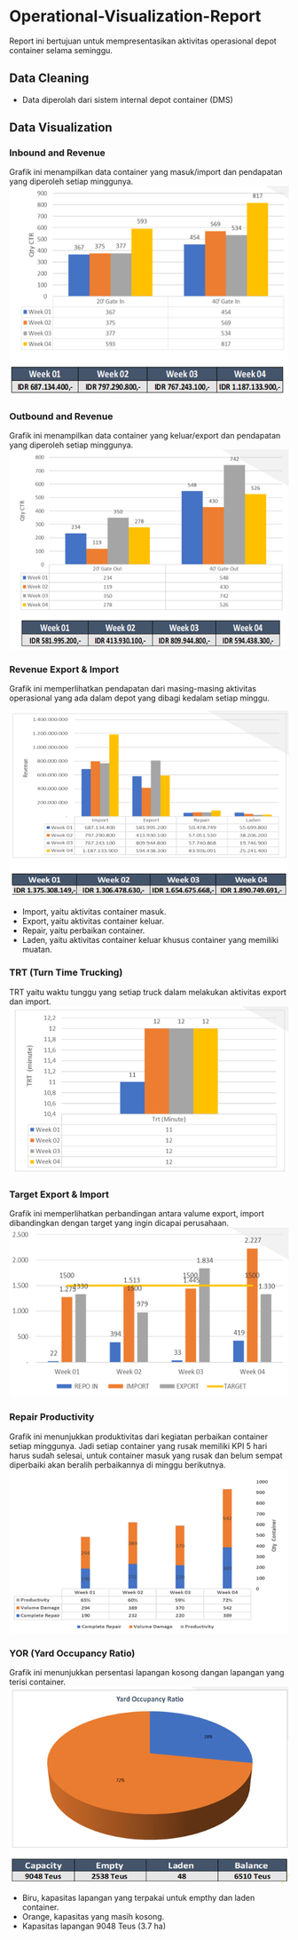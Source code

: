 # Operational-Visualization-Report
Report ini bertujuan untuk mempresentasikan aktivitas operasional depot container selama seminggu.
## Data Cleaning
- Data diperolah dari sistem internal depot container (DMS)

## Data Visualization
### Inbound and Revenue
Grafik ini menampilkan data container yang masuk/import dan pendapatan yang diperoleh setiap minggunya.
![](images/inbound.png)

### Outbound and Revenue
Grafik ini menampilkan data container yang keluar/export dan pendapatan yang diperoleh setiap minggunya.
![](images/outbound.png)
### Revenue Export & Import
Grafik ini memperlihatkan pendapatan dari masing-masing aktivitas operasional yang ada dalam depot yang dibagi kedalam setiap minggu.

![](images/revenue.png)
- Import, yaitu aktivitas container masuk.
- Export, yaitu aktivitas container keluar.
- Repair, yaitu perbaikan container.
- Laden, yaitu aktivitas container keluar khusus container yang memiliki muatan.

### TRT (Turn Time Trucking)
TRT yaitu waktu tunggu yang setiap truck dalam melakukan aktivitas export dan import.
![](images/trt.png)
### Target Export & Import
Grafik ini memperlihatkan perbandingan antara valume export, import dibandingkan dengan target yang ingin dicapai perusahaan.
![](images/terget.png)
### Repair Productivity
Grafik ini menunjukkan produktivitas dari kegiatan perbaikan container setiap minggunya. Jadi setiap container yang rusak memiliki KPI 5 hari harus sudah selesai, untuk container masuk yang rusak dan belum sempat diperbaiki akan beralih perbaikannya di minggu berikutnya.
![](images/repairp.png)
### YOR (Yard Occupancy Ratio)
Grafik ini menunjukkan persentasi lapangan kosong dangan lapangan yang terisi container. 
![](images/yor.png)
- Biru, kapasitas lapangan yang terpakai untuk empthy dan laden container.
- Orange, kapasitas yang masih kosong.
- Kapasitas lapangan 9048 Teus (3.7 ha)

